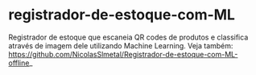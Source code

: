 # registrador-de-estoque-com-ML

Registrador de estoque que escaneia QR codes de produtos e classifica através de imagem dele utilizando Machine Learning. 
Veja também: https://github.com/NicolasSlmetal/Registrador-de-estoque-com-ML-offline_
